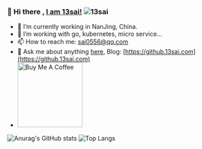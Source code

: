 ### 👋 Hi there , [I am 13sai!](https://github.13sai.com)  ![13sai](https://visitor-badge.glitch.me/badge?page_id=13sai.13sai)


- 🔭 I’m currently working in NanJing, China.
- 🌱 I’m working with go, kubernetes, micro service...
- 📫 How to reach me: sai0556@qq.com
- 💬 Ask me about anything [here](https://github.com/13sai/13sai/issues), Blog: [https://github.13sai.com](https://github.13sai.com)
- <a href="https://github.13sai.com/images/qiniu/zan.png" target="_blank"><img src="https://cdn.buymeacoffee.com/buttons/v2/default-red.png" alt="Buy Me A Coffee" width="150" ></a>

![Anurag's GitHub stats](https://github-readme-stats.vercel.app/api?username=13sai&show_icons=true&theme=tokyonight)
![Top Langs](https://github-readme-stats.vercel.app/api/top-langs/?username=13sai&hide=javascript,html,css,blade&layout=compact&theme=material-palenight)

